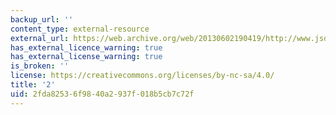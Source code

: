 ```yaml
---
backup_url: ''
content_type: external-resource
external_url: https://web.archive.org/web/20130602190419/http://www.jsdj.com/luyou/lyzy/zjwuzhen2.htm
has_external_licence_warning: true
has_external_license_warning: true
is_broken: ''
license: https://creativecommons.org/licenses/by-nc-sa/4.0/
title: '2'
uid: 2fda8253-6f98-40a2-937f-018b5cb7c72f
---
```

